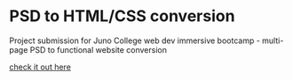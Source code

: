# PSD to HTML/CSS conversion
Project submission for Juno College web dev immersive bootcamp - multi-page PSD to functional website conversion


[check it out here](https://danielnoo.github.io/daniel-noordegraaf-project-one/)
